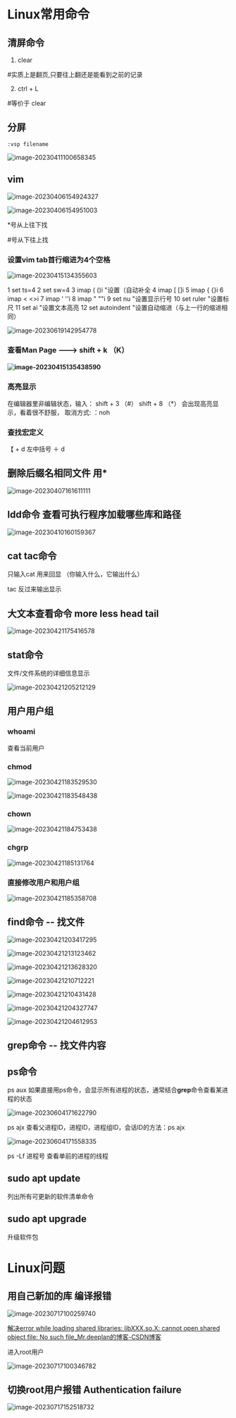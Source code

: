 # Linux常用命令

## 清屏命令

1. clear

\#实质上是翻页,只要往上翻还是能看到之前的记录

2. ctrl + L

\#等价于 clear

## 分屏

```
:vsp filename
```

![image-20230411100658345](Linux常用命令及问题.assets/image-20230411100658345.png)

## vim

![image-20230406154924327](Linux常用命令及问题.assets/image-20230406154924327.png)

![image-20230406154951003](Linux常用命令及问题.assets/image-20230406154951003.png)

 *号从上往下找

#号从下往上找



### 设置vim  tab首行缩进为4个空格

![image-20230415134355603](Linux常用命令及问题.assets/image-20230415134355603.png)

  1 set ts=4
  2 set sw=4
  3 imap ( ()<ESC>i        "设置（自动补全
  4 imap [ []<ESC>i
  5 imap { {}<ESC>i
  6 imap < <><ESC>i
  7 imap ' ''<ESC>i
  8 imap " ""<ESC>i
  9 set nu 						"设置显示行号
 10 set ruler				    "设置标尺
 11 set ai						 "设置文本高亮
 12 set autoindent		"设置自动缩进（与上一行的缩进相同）

![image-20230619142954778](Linux常用命令及问题.assets/image-20230619142954778.png)



### 查看Man Page    --->    shift + k （K）

#### ![image-20230415135438590](Linux常用命令.assets/image-20230415135438590.png) 

### 高亮显示

在编辑器里非编辑状态，输入：
shift + 3 （#）
shift + 8 （*）
会出现高亮显示，看着很不舒服，
取消方式:
：noh



### 查找宏定义

【 + d         左中括号 ＋ d







## 删除后缀名相同文件  用*

![image-20230407161611111](Linux常用命令及问题.assets/image-20230407161611111.png)

## ldd命令 查看可执行程序加载哪些库和路径

![image-20230410160159367](Linux常用命令及问题.assets/image-20230410160159367.png)



## cat tac命令

只输入cat  用来回显   （你输入什么，它输出什么）

tac   反过来输出显示



## 大文本查看命令 more less head tail

![image-20230421175416578](Linux常用命令及问题.assets/image-20230421175416578.png)



## stat命令

文件/文件系统的详细信息显示

![image-20230421205212129](Linux常用命令及问题.assets/image-20230421205212129.png)







## 用户用户组




### whoami

查看当前用户



### chmod

![image-20230421183529530](Linux常用命令及问题.assets/image-20230421183529530.png)

![image-20230421183548438](Linux常用命令及问题.assets/image-20230421183548438.png)



### chown

![image-20230421184753438](Linux常用命令及问题.assets/image-20230421184753438.png)



### chgrp

![image-20230421185131764](Linux常用命令及问题.assets/image-20230421185131764.png)



### 直接修改用户和用户组

![image-20230421185358708](Linux常用命令及问题.assets/image-20230421185358708.png)



## find命令   -- 找文件

![image-20230421203417295](Linux常用命令及问题.assets/image-20230421203417295.png)

![image-20230421213123462](Linux常用命令及问题.assets/image-20230421213123462.png)

![image-20230421213628320](Linux常用命令及问题.assets/image-20230421213628320.png)

![image-20230421210712221](Linux常用命令及问题.assets/image-20230421210712221.png)

![image-20230421210431428](Linux常用命令及问题.assets/image-20230421210431428.png)

![image-20230421204327747](Linux常用命令及问题.assets/image-20230421204327747.png)

![image-20230421204612953](Linux常用命令及问题.assets/image-20230421204612953.png)



## grep命令   -- 找文件内容



## ps命令

ps aux    如果直接用ps命令，会显示所有进程的状态，通常结合**grep**命令查看某进程的状态

![image-20230604171622790](Linux常用命令及问题.assets/image-20230604171622790.png)

ps ajx    查看父进程ID，进程ID，进程组ID，会话ID的方法：ps ajx

![image-20230604171558335](Linux常用命令及问题.assets/image-20230604171558335.png)

ps -Lf 进程号               查看单前的进程的线程



## **sudo apt update**

列出所有可更新的软件清单命令



## **sudo apt upgrade**

升级软件包



















# Linux问题



## 用自己新加的库 编译报错

![image-20230717100259740](Linux常用命令及问题.assets/image-20230717100259740.png)

[解决error while loading shared libraries: libXXX.so.X: cannot open shared object file: No such file_Mr.deeplan的博客-CSDN博客](https://blog.csdn.net/deeplan_1994/article/details/83927832?utm_medium=distribute.pc_relevant_right.none-task-blog-BlogCommendFromMachineLearnPai2-1.nonecase&depth_1-utm_source=distribute.pc_relevant_right.none-task-blog-BlogCommendFromMachineLearnPai2-1.nonecase)

进入root用户 

![image-20230717100346782](Linux常用命令及问题.assets/image-20230717100346782.png)



## 切换root用户报错 Authentication failure

![image-20230717152518732](Linux常用命令及问题.assets/image-20230717152518732.png)